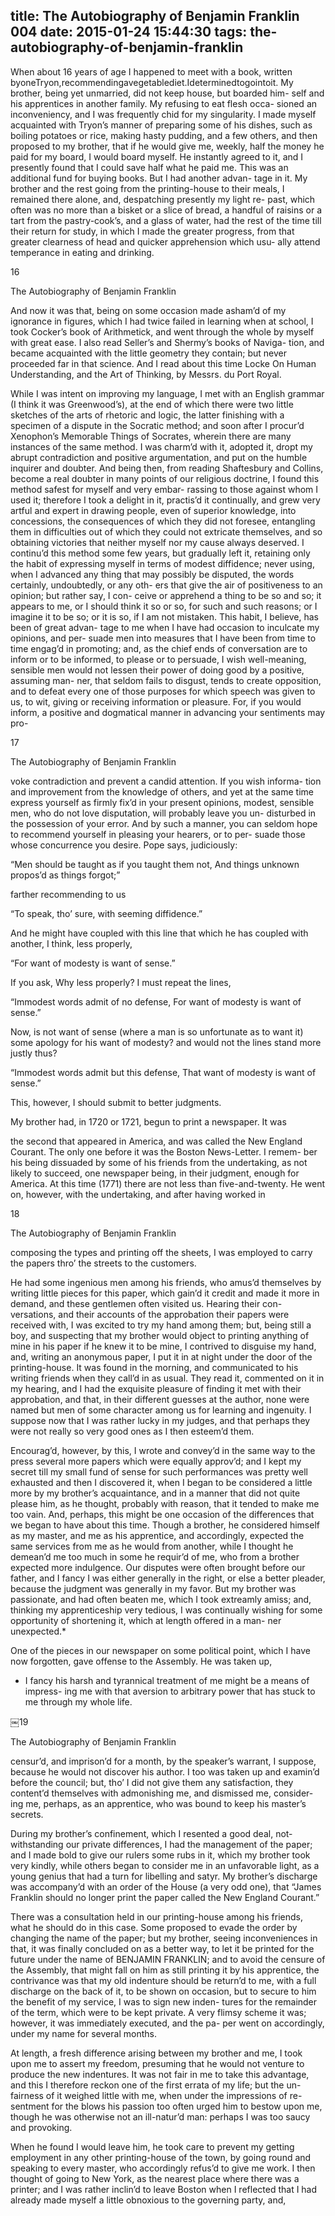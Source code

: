 title: The Autobiography of Benjamin Franklin 004
date: 2015-01-24 15:44:30
tags: the-autobiography-of-benjamin-franklin
---

When about 16 years of age I happened to meet with a book, written byoneTryon,recommendingavegetablediet.Ideterminedtogointoit. My brother, being yet unmarried, did not keep house, but boarded him- self and his apprentices in another family. My refusing to eat flesh occa- sioned an inconveniency, and I was frequently chid for my singularity. I made myself acquainted with Tryon’s manner of preparing some of his dishes, such as boiling potatoes or rice, making hasty pudding, and a few others, and then proposed to my brother, that if he would give me, weekly, half the money he paid for my board, I would board myself. He instantly agreed to it, and I presently found that I could save half what he paid me. This was an additional fund for buying books. But I had another advan- tage in it. My brother and the rest going from the printing-house to their meals, I remained there alone, and, despatching presently my light re- past, which often was no more than a bisket or a slice of bread, a handful of raisins or a tart from the pastry-cook’s, and a glass of water, had the rest of the time till their return for study, in which I made the greater progress, from that greater clearness of head and quicker apprehension which usu- ally attend temperance in eating and drinking.

16

The Autobiography of Benjamin Franklin

And now it was that, being on some occasion made asham’d of my ignorance in figures, which I had twice failed in learning when at school, I took Cocker’s book of Arithmetick, and went through the whole by myself with great ease. I also read Seller’s and Shermy’s books of Naviga- tion, and became acquainted with the little geometry they contain; but never proceeded far in that science. And I read about this time Locke On Human Understanding, and the Art of Thinking, by Messrs. du Port Royal.

While I was intent on improving my language, I met with an English grammar (I think it was Greenwood’s), at the end of which there were two little sketches of the arts of rhetoric and logic, the latter finishing with a specimen of a dispute in the Socratic method; and soon after I procur’d Xenophon’s Memorable Things of Socrates, wherein there are many instances of the same method. I was charm’d with it, adopted it, dropt my abrupt contradiction and positive argumentation, and put on the humble inquirer and doubter. And being then, from reading Shaftesbury and Collins, become a real doubter in many points of our religious doctrine, I found this method safest for myself and very embar- rassing to those against whom I used it; therefore I took a delight in it, practis’d it continually, and grew very artful and expert in drawing people, even of superior knowledge, into concessions, the consequences of which they did not foresee, entangling them in difficulties out of which they could not extricate themselves, and so obtaining victories that neither myself nor my cause always deserved. I continu’d this method some few years, but gradually left it, retaining only the habit of expressing myself in terms of modest diffidence; never using, when I advanced any thing that may possibly be disputed, the words certainly, undoubtedly, or any oth- ers that give the air of positiveness to an opinion; but rather say, I con- ceive or apprehend a thing to be so and so; it appears to me, or I should think it so or so, for such and such reasons; or I imagine it to be so; or it is so, if I am not mistaken. This habit, I believe, has been of great advan- tage to me when I have had occasion to inculcate my opinions, and per- suade men into measures that I have been from time to time engag’d in promoting; and, as the chief ends of conversation are to inform or to be informed, to please or to persuade, I wish well-meaning, sensible men would not lessen their power of doing good by a positive, assuming man- ner, that seldom fails to disgust, tends to create opposition, and to defeat every one of those purposes for which speech was given to us, to wit, giving or receiving information or pleasure. For, if you would inform, a positive and dogmatical manner in advancing your sentiments may pro-

17

The Autobiography of Benjamin Franklin

voke contradiction and prevent a candid attention. If you wish informa- tion and improvement from the knowledge of others, and yet at the same time express yourself as firmly fix’d in your present opinions, modest, sensible men, who do not love disputation, will probably leave you un- disturbed in the possession of your error. And by such a manner, you can seldom hope to recommend yourself in pleasing your hearers, or to per- suade those whose concurrence you desire. Pope says, judiciously:

“Men should be taught as if you taught them not, And things unknown propos’d as things forgot;”

farther recommending to us

“To speak, tho’ sure, with seeming diffidence.”

And he might have coupled with this line that which he has coupled with another, I think, less properly,

“For want of modesty is want of sense.”

If you ask, Why less properly? I must repeat the lines,

“Immodest words admit of no defense, For want of modesty is want of sense.”

Now, is not want of sense (where a man is so unfortunate as to want it) some apology for his want of modesty? and would not the lines stand more justly thus?

“Immodest words admit but this defense, That want of modesty is want of sense.”

This, however, I should submit to better judgments.

My brother had, in 1720 or 1721, begun to print a newspaper. It was

the second that appeared in America, and was called the New England Courant. The only one before it was the Boston News-Letter. I remem- ber his being dissuaded by some of his friends from the undertaking, as not likely to succeed, one newspaper being, in their judgment, enough for America. At this time (1771) there are not less than five-and-twenty. He went on, however, with the undertaking, and after having worked in

18

The Autobiography of Benjamin Franklin

composing the types and printing off the sheets, I was employed to carry the papers thro’ the streets to the customers.

He had some ingenious men among his friends, who amus’d themselves by writing little pieces for this paper, which gain’d it credit and made it more in demand, and these gentlemen often visited us. Hearing their con- versations, and their accounts of the approbation their papers were received with, I was excited to try my hand among them; but, being still a boy, and suspecting that my brother would object to printing anything of mine in his paper if he knew it to be mine, I contrived to disguise my hand, and, writing an anonymous paper, I put it in at night under the door of the printing-house. It was found in the morning, and communicated to his writing friends when they call’d in as usual. They read it, commented on it in my hearing, and I had the exquisite pleasure of finding it met with their approbation, and that, in their different guesses at the author, none were named but men of some character among us for learning and ingenuity. I suppose now that I was rather lucky in my judges, and that perhaps they were not really so very good ones as I then esteem’d them.

Encourag’d, however, by this, I wrote and convey’d in the same way to the press several more papers which were equally approv’d; and I kept my secret till my small fund of sense for such performances was pretty well exhausted and then I discovered it, when I began to be considered a little more by my brother’s acquaintance, and in a manner that did not quite please him, as he thought, probably with reason, that it tended to make me too vain. And, perhaps, this might be one occasion of the differences that we began to have about this time. Though a brother, he considered himself as my master, and me as his apprentice, and accordingly, expected the same services from me as he would from another, while I thought he demean’d me too much in some he requir’d of me, who from a brother expected more indulgence. Our disputes were often brought before our father, and I fancy I was either generally in the right, or else a better pleader, because the judgment was generally in my favor. But my brother was passionate, and had often beaten me, which I took extreamly amiss; and, thinking my apprenticeship very tedious, I was continually wishing for some opportunity of shortening it, which at length offered in a man- ner unexpected.*

One of the pieces in our newspaper on some political point, which I have now forgotten, gave offense to the Assembly. He was taken up,

* I fancy his harsh and tyrannical treatment of me might be a means of impress- ing me with that aversion to arbitrary power that has stuck to me through my whole life.

￼19

The Autobiography of Benjamin Franklin

censur’d, and imprison’d for a month, by the speaker’s warrant, I suppose, because he would not discover his author. I too was taken up and examin’d before the council; but, tho’ I did not give them any satisfaction, they content’d themselves with admonishing me, and dismissed me, consider- ing me, perhaps, as an apprentice, who was bound to keep his master’s secrets.

During my brother’s confinement, which I resented a good deal, not- withstanding our private differences, I had the management of the paper; and I made bold to give our rulers some rubs in it, which my brother took very kindly, while others began to consider me in an unfavorable light, as a young genius that had a turn for libelling and satyr. My brother’s discharge was accompany’d with an order of the House (a very odd one), that “James Franklin should no longer print the paper called the New England Courant.”

There was a consultation held in our printing-house among his friends, what he should do in this case. Some proposed to evade the order by changing the name of the paper; but my brother, seeing inconveniences in that, it was finally concluded on as a better way, to let it be printed for the future under the name of BENJAMIN FRANKLIN; and to avoid the censure of the Assembly, that might fall on him as still printing it by his apprentice, the contrivance was that my old indenture should be return’d to me, with a full discharge on the back of it, to be shown on occasion, but to secure to him the benefit of my service, I was to sign new inden- tures for the remainder of the term, which were to be kept private. A very flimsy scheme it was; however, it was immediately executed, and the pa- per went on accordingly, under my name for several months.

At length, a fresh difference arising between my brother and me, I took upon me to assert my freedom, presuming that he would not venture to produce the new indentures. It was not fair in me to take this advantage, and this I therefore reckon one of the first errata of my life; but the un- fairness of it weighed little with me, when under the impressions of re- sentment for the blows his passion too often urged him to bestow upon me, though he was otherwise not an ill-natur’d man: perhaps I was too saucy and provoking.

When he found I would leave him, he took care to prevent my getting employment in any other printing-house of the town, by going round and speaking to every master, who accordingly refus’d to give me work. I then thought of going to New York, as the nearest place where there was a printer; and I was rather inclin’d to leave Boston when I reflected that I had already made myself a little obnoxious to the governing party, and,

